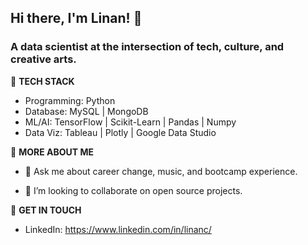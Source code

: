 ## Hi there, I'm Linan! 👋
### A data scientist at the intersection of tech, culture, and creative arts.

🧰 **TECH STACK**
- Programming: Python
- Database: MySQL | MongoDB
- ML/AI: TensorFlow | Scikit-Learn | Pandas | Numpy 
- Data Viz: Tableau | Plotly | Google Data Studio

🐰 **MORE ABOUT ME**

- 💬 Ask me about career change, music, and bootcamp experience. 

- 👯 I’m looking to collaborate on open source projects.

💌 **GET IN TOUCH**
- LinkedIn: https://www.linkedin.com/in/linanc/


<!--
**linanpy/linanpy** is a ✨ _special_ ✨ repository because its `README.md` (this file) appears on your GitHub profile.

Here are some ideas to get you started:

- 🔭 I’m currently working on ...
- 🌱 I’m currently learning ...
- 👯 I’m looking to collaborate on ...
- 🤔 I’m looking for help with ...
- 💬 Ask me about ...
- 📫 How to reach me: ...
- 😄 Pronouns: ...
- ⚡ Fun fact: ...
-->
